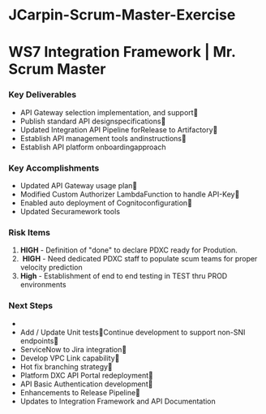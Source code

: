# JCarpin-Scrum-Master-Exercise

# WS7 Integration Framework          |   Mr. Scrum Master

### Key Deliverables
- API Gateway selection implementation, and support 
- Publish standard API designspecifications 
- Updated Integration API Pipeline forRelease to Artifactory 
- Establish API management tools andinstructions 
- Establish API platform onboardingapproach

### Key Accomplishments 
- Updated API Gateway usage plan 
- Modified Custom Authorizer LambdaFunction to handle API-Key 
- Enabled auto deployment of Cognitoconfiguration 
- Updated Securamework tools

### Risk Items
 1.  **HIGH** - Definition of &quot;done&quot; to declare PDXC ready for Prodution.
 2.  **HIGH** - Need dedicated PDXC staff to populate scum teams for proper velocity prediction
 3.  **High** - Establishment of end to end testing in TEST thru PROD environments

### Next Steps
-
- Add / Update Unit testsContinue development to support non-SNI endpoints
- ServiceNow to Jira integration
- Develop VPC Link capability
- Hot fix branching strategy
- Platform DXC API Portal redeployment
- API Basic Authentication development
- Enhancements to Release Pipeline
- Updates to Integration Framework and API Documentation
